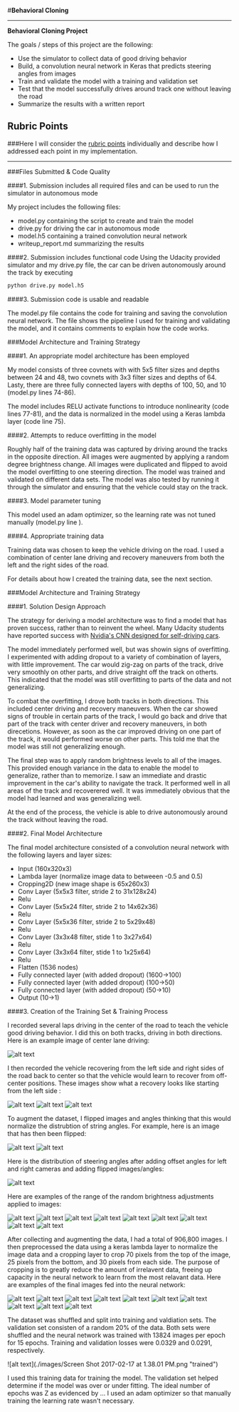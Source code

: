 #**Behavioral Cloning** 

---

**Behavioral Cloning Project**

The goals / steps of this project are the following:
* Use the simulator to collect data of good driving behavior
* Build, a convolution neural network in Keras that predicts steering angles from images
* Train and validate the model with a training and validation set
* Test that the model successfully drives around track one without leaving the road
* Summarize the results with a written report


[//]: # (Image References)

[image1]: ./examples/placeholder.png "Model Visualization"
[image2]: ./examples/placeholder.png "Grayscaling"
[image3]: ./examples/placeholder_small.png "Recovery Image"
[image4]: ./examples/placeholder_small.png "Recovery Image"
[image5]: ./examples/placeholder_small.png "Recovery Image"
[image6]: ./examples/placeholder_small.png "Normal Image"
[image7]: ./examples/placeholder_small.png "Flipped Image"

## Rubric Points
###Here I will consider the [rubric points](https://review.udacity.com/#!/rubrics/432/view) individually and describe how I addressed each point in my implementation.  

---
###Files Submitted & Code Quality

####1. Submission includes all required files and can be used to run the simulator in autonomous mode

My project includes the following files:
* model.py containing the script to create and train the model
* drive.py for driving the car in autonomous mode
* model.h5 containing a trained convolution neural network 
* writeup_report.md summarizing the results

####2. Submission includes functional code
Using the Udacity provided simulator and my drive.py file, the car can be driven autonomously around the track by executing 
```sh
python drive.py model.h5
```

####3. Submission code is usable and readable

The model.py file contains the code for training and saving the convolution neural network. The file shows the pipeline I used for training and validating the model, and it contains comments to explain how the code works.

###Model Architecture and Training Strategy

####1. An appropriate model architecture has been employed

My model consists of three covnets with with 5x5 filter sizes and depths between 24 and 48, two covnets with 3x3 filter sizes and depths of 64. Lasty, there are three fully connected layers with depths of 100, 50, and 10 (model.py lines 74-86).

The model includes RELU activate functions to introduce nonlinearity (code lines 77-81), and the data is normalized in the model using a Keras lambda layer (code line 75). 

####2. Attempts to reduce overfitting in the model 

Roughly half of the training data was captured by driving around the tracks in the opposite direction. All images were augmented by applying a random degree brightness change. All images were duplicated and flipped to avoid the model overfitting to one steering direction. The model was trained and validated on different data sets. The model was also tested by running it through the simulator and ensuring that the vehicle could stay on the track.

####3. Model parameter tuning

This model used an adam optimizer, so the learning rate was not tuned manually (model.py line ).

####4. Appropriate training data

Training data was chosen to keep the vehicle driving on the road. I used a combination of center lane driving and recovery maneuvers from both the left and the right sides of the road.

For details about how I created the training data, see the next section. 

###Model Architecture and Training Strategy

####1. Solution Design Approach

The strategy for deriving a model architecture was to find a model that has proven success, rather than to reinvent the wheel. Many Udacity students have reported success with [Nvidia's CNN designed for self-driving cars](https://arxiv.org/pdf/1604.07316v1.pdf).

The model immediately performed well, but was showin signs of overfitting. I experimented with adding dropout to a variety of combination of layers, with little improvement. The car would zig-zag on parts of the track, drive very smoothly on other parts, and drive straight off the track on otherts. This indicated that the model was still overfitting to parts of the data and not generalizing.

To combat the overfitting, I drove both tracks in both directions. This included center driving and recovery maneuvers. When the car showed signs of trouble in certain parts of the track, I would go back and drive that part of the track with center driver and recovery maneuvers, in both direcetions. However, as soon as the car improved driving on one part of the track, it would performed worse on other parts. This told me that the model was still not generalizing enough.

The final step was to apply random brightness levels to all of the images. This provided enough variance in the data to enable the model to generalize, rather than to memorize. I saw an immediate and drastic improvement in the car's ability to navigate the track. It performed well in all areas of the track and recoverered well. It was immediately obvious that the model had learned and was generalizing well.

At the end of the process, the vehicle is able to drive autonomously around the track without leaving the road.

####2. Final Model Architecture

The final model architecture consisted of a convolution neural network with the following layers and layer sizes:

* Input (160x320x3)
* Lambda layer (normalize image data to betweeen -0.5 and 0.5)
* Cropping2D (new image shape is 65x260x3)
* Conv Layer (5x5x3 filter, stride 2 to 31x128x24)
* Relu
* Conv Layer (5x5x24 filter, stride 2 to 14x62x36)
* Relu
* Conv Layer (5x5x36 filter, stride 2 to 5x29x48)
* Relu
* Conv Layer (3x3x48 filter, stide 1 to 3x27x64)
* Relu
* Conv Layer (3x3x64 filter, stide 1 to 1x25x64)
* Relu
* Flatten (1536 nodes)
* Fully connected layer (with added dropout) (1600->100)
* Fully connected layer (with added dropout) (100->50)
* Fully connected layer (with added dropout) (50->10)
* Output (10->1)


####3. Creation of the Training Set & Training Process

I recorded several laps driving in the center of the road to teach the vehicle good driving behavior. I did this on both tracks, driving in both directions. Here is an example image of center lane driving:

![alt text](./images/center_driving_example.png "Center Driving")



I then recorded the vehicle recovering from the left side and right sides of the road back to center so that the vehicle would learn to recover from off-center positions. These images show what a recovery looks like starting from the left side :

![alt text](./images/recovery_1.png "Recovery Driving")
![alt text](./images/recovery_2.png "Recovery Driving")
![alt text](./images/recovery_3.png "Recovery Driving")



To augment the dataset, I flipped images and angles thinking that this would normalize the distrubtion of string angles. For example, here is an image that has then been flipped:

![alt text](./images/normal_image.png "Normal")
![alt text](./images/flipped_image.png "Flipped")



Here is the distribution of steering angles after adding offset angles for left and right cameras and adding flipped images/angles:

![alt text](./images/angle_distribution.png "Steering Angles")



Here are examples of the range of the random brightness adjustments applied to images:

![alt text](./images/brightness_1.png "brightness 0.4")
![alt text](./images/brightness_2.png "brightness 0.5")
![alt text](./images/brightness_3.png "brightness 0.6")
![alt text](./images/brightness_4.png "brightness 0.7")
![alt text](./images/brightness_5.png "brightness 0.8")
![alt text](./images/brightness_6.png "brightness 0.9")
![alt text](./images/brightness_7.png "brightness 1.0")
![alt text](./images/brightness_8.png "brightness 1.1")
![alt text](./images/brightness_9.png "brightness 1.2")



After collecting and augmenting the data, I had a total of 906,800 images. I then preprocessed the data using a keras lambda layer to normalize the image data and a cropping layer to crop 70 pixels from the top of the image, 25 pixels from the bottom, and 30 pixels from each side. The purpose of cropping is to greatly reduce the amount of irrelavent data, freeing up capacity in the neural network to learn from the most relavant data. Here are examples of the final images fed into the neural network:

![alt text](./images/final_1.png "Final 1")
![alt text](./images/final_2.png "Final 2")
![alt text](./images/final_3.png "Final 3")
![alt text](./images/final_4.png "Final 4")
![alt text](./images/final_5.png "Final 5")
![alt text](./images/final_6.png "Final 6")
![alt text](./images/final_7.png "Final 7")
![alt text](./images/final_8.png "Final 8")
![alt text](./images/final_9.png "Final 9")
![alt text](./images/final_10.png "Final 10")



The dataset was shuffled and split into training and valdiation sets. The validation set consisten of a random 20% of the data. Both sets were shuffled and the neural network was trained with 13824 images per epoch for 15 epochs. Training and validation losses were 0.0329 and 0.0291, respectively. 

![alt text](./images/Screen Shot 2017-02-17 at 1.38.01 PM.png "trained") 



I used this training data for training the model. The validation set helped determine if the model was over or under fitting. The ideal number of epochs was Z as evidenced by ... I used an adam optimizer so that manually training the learning rate wasn't necessary.
